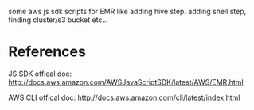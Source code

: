 some aws js sdk scripts for EMR like adding hive step. adding shell step, finding cluster/s3 bucket etc...


# References
JS SDK offical doc: http://docs.aws.amazon.com/AWSJavaScriptSDK/latest/AWS/EMR.html

AWS CLI offical doc: http://docs.aws.amazon.com/cli/latest/index.html
